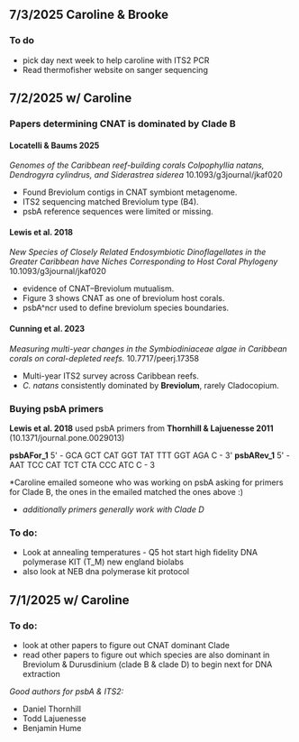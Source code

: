 ## 7/3/2025 Caroline & Brooke
### To do 
- pick day next week to help caroline with ITS2 PCR 
- Read thermofisher website on sanger sequencing
## 7/2/2025 w/ Caroline 
### Papers determining CNAT is dominated by Clade B 
#### Locatelli & Baums 2025 
*Genomes of the Caribbean reef-building corals Colpophyllia natans, Dendrogyra cylindrus, and Siderastrea siderea* 10.1093/g3journal/jkaf020
- Found Breviolum contigs in CNAT symbiont metagenome.
- ITS2 sequencing matched Breviolum type (B4).
- psbA reference sequences were limited or missing.
#### Lewis et al. 2018 
*New Species of Closely Related Endosymbiotic Dinoflagellates in the Greater Caribbean have Niches Corresponding to Host Coral Phylogeny* 10.1093/g3journal/jkaf020
- evidence of CNAT–Breviolum mutualism.
- Figure 3 shows CNAT as one of breviolum host corals.
- psbA^ncr used to define breviolum species boundaries.
#### Cunning et al. 2023 
*Measuring multi-year changes in the Symbiodiniaceae algae in Caribbean corals on coral-depleted reefs.* 10.7717/peerj.17358
- Multi-year ITS2 survey across Caribbean reefs.
- _C. natans_ consistently dominated by **Breviolum**, rarely Cladocopium.

### Buying psbA primers
**Lewis et al. 2018** used psbA primers from **Thornhill & Lajuenesse 2011**  (10.1371/journal.pone.0029013) 

**psbAFor_1**        5' - GCA GCT CAT GGT TAT TTT GGT AGA C - 3'
**psbARev_1**       5' - AAT TCC CAT TCT CTA CCC ATC C - 3

*Caroline emailed someone who was working on psbA asking for primers for Clade B, the ones in the emailed matched the ones above :) 
- *additionally primers generally work with Clade D* 
### To do:
- Look at annealing temperatures - Q5 hot start high fidelity DNA polymerase KIT (T_M) new england biolabs
- also look at NEB dna polymerase kit protocol
## 7/1/2025 w/ Caroline
### To do:
- look at other papers to figure out CNAT dominant Clade 
- read other papers to figure out which species are also dominant in Breviolum & Durusdinium (clade B & clade D) to begin next for DNA extraction 

*Good authors for psbA & ITS2:*
- Daniel Thornhill
- Todd Lajuenesse 
- Benjamin Hume 


